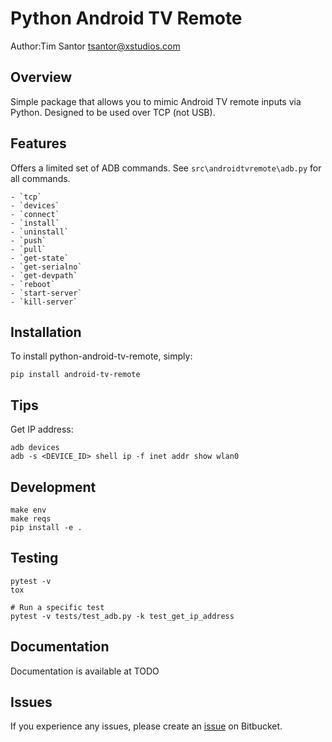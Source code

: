 # Python Android TV Remote
Author:Tim Santor <tsantor@xstudios.com>

## Overview
Simple package that allows you to mimic Android TV remote inputs via Python.  Designed to be used over TCP (not USB).


## Features
Offers a limited set of ADB commands. See `src\androidtvremote\adb.py` for all commands.

    - `tcp`
    - `devices`
    - `connect`
    - `install`
    - `uninstall`
    - `push`
    - `pull`
    - `get-state`
    - `get-serialno`
    - `get-devpath`
    - `reboot`
    - `start-server`
    - `kill-server`

## Installation
To install python-android-tv-remote, simply:

    pip install android-tv-remote

## Tips
Get IP address:
```
adb devices
adb -s <DEVICE_ID> shell ip -f inet addr show wlan0
```

## Development

    make env
    make reqs
    pip install -e .

## Testing

    pytest -v
    tox

    # Run a specific test
    pytest -v tests/test_adb.py -k test_get_ip_address


## Documentation
Documentation is available at TODO


## Issues
If you experience any issues, please create an [issue](https://bitbucket.org/tsantor/python-android-tv-remote/issues) on Bitbucket.
